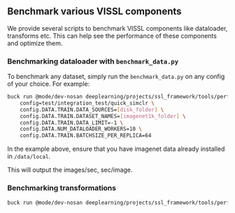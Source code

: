 ## Benchmark various VISSL components

We provide several scripts to benchmark VISSL components like dataloader, transforms etc. This can help see the performance of these components and optimize them.

### Benchmarking dataloader with `benchmark_data.py`

To benchmark any dataset, simply run the `benchmark_data.py` on any config of your choice. For example:

```bash
buck run @mode/dev-nosan deeplearning/projects/ssl_framework/tools/perf_measurement:benchmark_data -- \
    config=test/integration_test/quick_simclr \
    config.DATA.TRAIN.DATA_SOURCES=[disk_folder] \
    config.DATA.TRAIN.DATASET_NAMES=[imagenet1k_folder] \
    config.DATA.TRAIN.DATA_LIMIT=-1 \
    config.DATA.NUM_DATALOADER_WORKERS=10 \
    config.DATA.TRAIN.BATCHSIZE_PER_REPLICA=64
```

In the example above, ensure that you have imagenet data already installed in `/data/local`.

This will output the images/sec, sec/image.

### Benchmarking transformations

```bash
buck run @mode/dev-nosan deeplearning/projects/ssl_framework/tools/perf_measurement:benchmark_transforms
```
